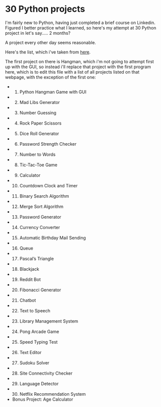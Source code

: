 # 30 Python projects

I'm fairly new to Python, having just completed a brief course on Linkedin. Figured I better practice what I learned, so here's my attempt at 30 Python project in let's say..... 2 months?

A project every other day seems reasonable.

Here's the list, which i've taken from [here](https://hackr.io/blog/python-projects).

The first project on there is Hangman, which i'm not going to attempt first up with the GUI, so instead i'll replace that project with the first program here, which is to edit this file with a list of all projects listed on that webpage, with the exception of the first one:

- 1. Python Hangman Game with GUI
- 2. Mad Libs Generator 
- 3. Number Guessing 
- 4. Rock Paper Scissors
- 5. Dice Roll Generator
- 6. Password Strength Checker
- 7. Number to Words
- 8. Tic-Tac-Toe Game
- 9. Calculator
- 10. Countdown Clock and Timer
- 11. Binary Search Algorithm
- 12. Merge Sort Algorithm
- 13. Password Generator
- 14. Currency Converter
- 15. Automatic Birthday Mail Sending
- 16. Queue
- 17. Pascal’s Triangle
- 18. Blackjack
- 19. Reddit Bot
- 20. Fibonacci Generator
- 21. Chatbot
- 22. Text to Speech
- 23. Library Management System
- 24. Pong Arcade Game
- 25. Speed Typing Test
- 26. Text Editor
- 27. Sudoku Solver
- 28. Site Connectivity Checker
- 29. Language Detector
- 30. Netflix Recommendation System
- Bonus Project: Age Calculator

